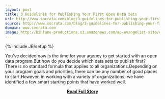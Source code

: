 ```yaml
---
layout: post
title: 3 Guidelines for Publishing Your First Open Data Sets
url: http://www.socrata.com/blog/3-guidelines-for-publishing-your-first-open-data-sets/
source: http://www.socrata.com/blog/3-guidelines-for-publishing-your-first-open-data-sets/
domain: www.socrata.com
image: http://kinlane-productions.s3.amazonaws.com/ap-evangelist-site/curated/screenshots/8823_www_socrata_com.png
---
```

{% include JB/setup %}<p>You’ve decided now is the time for your agency to get started with an open data program.But how do you decide which data sets to publish first?  There is no standard formula that applies to all organizations.Depending on your program goals and priorities, there can be any number of good places to start.However, in working with a variety of organizations, we have identified a few smart starting points that have worked well.</p>
<center><p><a href="http://www.socrata.com/blog/3-guidelines-for-publishing-your-first-open-data-sets/" style='padding:25px; font-sze:18px; font-weight: bold;'>Read Full Story</a></p></center>
